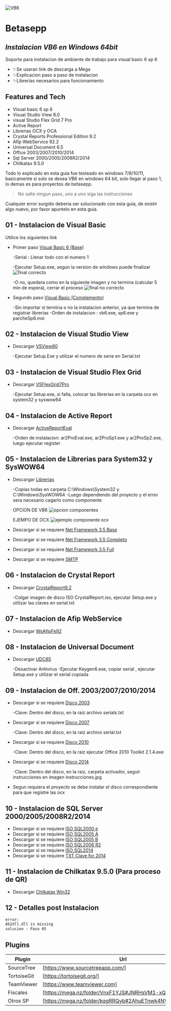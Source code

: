 ![VB6](https://github.com/andresGitDev/InstallVb6InW64Bit/blob/master/images/logo-vb6.jpg)
# Betasepp
## _Instalacion VB6 en Windows 64bit_

Soporte para instalacion de ambiente de trabajo para visual basic 6 sp 6

- ✨Se usaran link de descarga a Mega
- ✨Explicacion paso a paso de instalacion
- ✨Librerias necesarios para funcionamiento

## Features and Tech

- Visual basic 6 sp 6
- Visual Studio View 8.0
- visual Studio Flex Grid 7 Pro
- Active Report
- Librerias OCX y OCA
- Crystal Reports Professional Edition 9.2
- Afip WebService 92.2
- Universal Document 6.5
- Office 2003/2007/2010/2014
- Sql Server 2000/2005/2008R2/2014
- Chilkatax 9.5.0

Todo lo explicado en esta guia fue testeado en windows 7/8/10/11, basicamente si solo se desea VB6 en windows 64 bit, solo llegar al paso 1, lo demas es para proyectos de betasepp.

> No salte ningun paso, uno a uno siga las instrucciones

Cualquier error surgido deberia ser solucionado con esta guia, de existir algo nuevo, por favor apuntelo en esta guia.

## 01 - Instalacion de Visual Basic

Utilice los siguientes link

- Primer paso [Visual Basic 6 (Base)](https://mega.nz/file/EiQk1ZAQ#AIew-VCsE87Z3rzMdseyFun9B1XZUbZPwUBcWw224oc)

    -Serial : Llenar todo con el numero 1

    -Ejecutar Setup.exe, segun la version de windows puede finalizar
    ![final correcto](https://github.com/andresGitDev/InstallVb6InW64Bit/blob/master/images/install-vb6-final.JPG)

    -O no, quedara como en la siguiente imagen y no termina (calcular 5 min de espera), cerrar el proceso
        ![final no correcto](https://github.com/andresGitDev/InstallVb6InW64Bit/blob/master/images/install-vb6-no-final.JPG)

- Segundo paso [Visual Basic (Complemento)](https://mega.nz/file/N2BjlKzJ#xir3Ayg3MXNRFpXMBvBbnWllSWb7Ri-rjnAdk8qPDpA)

    -Sin importar si termina o no la instalacion anterior, ya que termina de registrar librerias
    -Orden de instalacion : vb6.exe, sp6.exe y parcheSp6.msi

## 02 - Instalacion de Visual Studio View

- Descargar [VSView80](https://mega.nz/file/szZRUSZA#KwjIYDvKBi9aYr-I1Rn5VP5J4QreD2EX1zoQxb-VQD4)

    -Ejecutar Setup.Exe y utilizar el numero de serie en Serial.txt

## 03 - Instalacion de Visual Studio Flex Grid

- Descargar [VSFlexGrid7Pro](https://mega.nz/file/M2ZQTKhJ#4xvYmnHZw2IqqBJq-8voCjItgCYq3KwoY1EzCGZww7A)

    -Ejecutar Setup.exe, si falla, colocar las librerias en la carpeta ocx en system32 y syswow64


## 04 - Instalacion de Active Report

- Descargar [ActiveReportEval](https://mega.nz/file/c6pgBIgK#em8PYckVOKWUwL_INcGvdYLoYos6gF0OB9MI58nw7bs)

    -Orden de instalacion: ar2ProEval.exe, ar2ProSp1.exe y ar2ProSp2.exe, luego ejecutar register


## 05 - Instalacion de Librerias para System32 y SysWOW64

- Descargar [Librerias](https://mega.nz/file/4y50RZKZ#_gQED-0EesXrdNjIV1iKThVhgWAI_kz4ys-w_9SUoVc)

    -Copias todas en carpeta C:\Windows\System32 y C:\Windows\SysWOW64
    -Luego dependiendo del proyecto y el error sera necesario cagarlo como componente

    OPCION DE VB6
    ![opcion componentes](https://github.com/andresGitDev/InstallVb6InW64Bit/blob/master/images/menu-componentes.JPG)

    EJEMPO DE OCX
    ![ejemplo componente ocx](https://github.com/andresGitDev/InstallVb6InW64Bit/blob/master/images/ejemplo-componente.JPG)

- Descargar si se requiere [Net Framework 3.5 Base](https://mega.nz/file/YiAlVaxK#xgnVRY5MbdsaQIn42dCKs9zpg2O2B2s-RFngUkdBSbc)

- Descargar si se requiere  [Net Framework 3.5 Completo](https://mega.nz/file/Y3ATyLpT#XeZUq5qCCaIfTselzPsBvUmmApdfOod2mAfswnhhemk)

- Descargar si se requiere  [Net Framework 3.5 Full](https://mega.nz/file/4yhFFaIb#hnXJhDCHZOJ36BFxz-NbtjsCQyTb5290ac5Ms1CM8Vw)

- Descargar si se requiere  [SMTP](https://mega.nz/file/J7A3WIIA#nGMubwew62zpc4R-XySELO1KOyHz4SJAJcEXTiC9BSE)

## 06 - Instalacion de Crystal Report

- Descargar [CrystalReport9.2](https://mega.nz/file/07QVWQQb#1tn_Rhxoms66WPEvVzi5k5U92g_beasYn2QkRItvyhM)

    -Colgar imagen de disco ISO CrystalReport.iso, ejecutar Setup.exe y utilizar las claves en serial.txt


## 07 - Instalacion de Afip WebService

- Descargar [WsAfipFe92](https://mega.nz/file/syI0hb7J#tT5dwB2egq2ZnHf1x6ljyMKANSlUfEhNFhpvOZEOo6c)


## 08 - Instalacion de Universal Document

- Descargar [UDC65](https://mega.nz/file/Z2hiyKQI#wwEHBAcSoIhdBlZHAahjiZOOvr8ZjdFDPdzVgKGhd1A)

    -Desactivar Antivirus
    -Ejecutar Keygen6.exe, copiar serial , ejecutar Setup.exe y utilizar el serial copiada


## 09 - Instalacion de Off. 2003/2007/2010/2014

- Descargar si se requiere [Disco 2003](https://mega.nz/file/c3YGRSQa#y4U7UKhQPTJSRsmE4S1plpq_2PmehRl3_KMyRWMfZPA)

    -Clave: Dentro del disco, en la raiz archivo serials.txt

- Descargar si se requiere [Disco 2007](https://mega.nz/file/07x1XRja#bqAisilVM6qPErS5_SDAwnjFck2CXhJAyxGWEhvJx2M)

    -Clave: Dentro del disco, en la raiz archivo serial.txt

- Descargar si se requiere [Disco 2010](https://mega.nz/file/Qjgl0YDT#Bll2J5iSSjsTgad-SO2haaGigsr1O00o1cD8_2qvKQs)

    -Clave: Dentro del disco, en la raiz ejecutar Office 2010 Toolkit 2.1.4.exe

- Descargar si se requiere [Disco 2014](https://mega.nz/file/hm4RgRJB#a3zCHCj7GvJjQ-wys-8LjQygfJftXYdRwsAiBrWFkv0)

    -Clave: Dentro del disco, en la raiz, carpeta activador, seguir instrucciones en imagen instrucciones.jpg

- Segun requiera el proyecto se debe instalar el disco correspondiente para que registre las ocx

## 10 - Instalacion de SQL Server 2000/2005/2008R2/2014

- Descargar si se requiere [ISO SQL2000 e](https://mega.nz/file/pywiUDpI#GxWJwmVl02VbJaA1DuT7zz_9deJFQ--Q0E6alH6znBU)
- Descargar si se requiere [ISO SQL2005 A](https://mega.nz/file/13QUXQKD#FPEZTGCj3pQWOsw0RyeG9xlj_CIRvzFpmCdZtHz-k30)
- Descargar si se requiere [ISO SQL2005 B](https://mega.nz/file/4uI1ES5L#uDgZxQ07LLoRSBxTQgJof5HSuf0iMLPF87-qRPEl4oA)
- Descargar si se requiere [ISO SQL2008 R2](https://mega.nz/file/F2BiSASC#u7KHCdJtOQfxQX2iUPUZYlBhdVZUr1C8Czkt3NxCCe4)
- Descargar si se requiere [ISO SQL2014](https://mega.nz/file/JuRl2TCZ#X8MyPK8HrTEq2GIniJ2EpNevUB299c5hbQohtSyhRpc)
- Descargar si se requiere [TXT Clave for 2014](https://mega.nz/file/o2ZG2SrD#1x1soWnQ_9duh205apTNppDWwaB6Z-NlFgEvOCS67go)


## 11 - Instalacion de Chilkatax 9.5.0 (Para proceso de QR)

- Descargar [Chilkatax Win32](https://mega.nz/file/53QVHQiY#NK_2bgsP69xs2sXAOD6H3gCoOdouyfrs-NaQouZfr3I)

## 12 - Detalles post Instalacion
```sh
error:
Ab2dll.dll is missing
solucion : Paso 05
```

## Plugins

| Plugin | Url |
| ------ | ------ |
| SourceTree | [https://www.sourcetreeapp.com/] |
| TortoiseGit | [https://tortoisegit.org/] |
| TeamViewer | [https://www.teamviewer.com] |
| Fiscales | [https://mega.nz/folder/VnxF1YJS#JNRHsVM1-xQtM53qIdzHNw] |
| Otros SP | [https://mega.nz/folder/kqgRRQyb#2AhuETnwk4NVHubZH7qZuw] |
